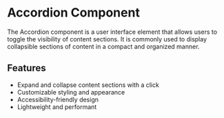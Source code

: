 # Accordion Component

The Accordion component is a user interface element that allows users to toggle the visibility of content sections. It is commonly used to display collapsible sections of content in a compact and organized manner.

## Features

- Expand and collapse content sections with a click
- Customizable styling and appearance
- Accessibility-friendly design
- Lightweight and performant
